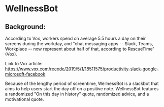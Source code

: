 # WellnessBot
## Background:
According to Vox, workers spend on average 5.5 hours a day on their screens during the workday, and "chat messaging apps -- Slack, Teams, Workplace -- now represent about half of that, according to RescueTime" (Vox). 

Link to Vox article: https://www.vox.com/recode/2019/5/1/18511575/productivity-slack-google-microsoft-facebook

Because of the lengthy period of screentime, WellnessBot is a slackbot that aims to help users start the day off on a positive note. WellnessBot features a randomized "On this day in history" quote, randomized advice, and a motivational quote.